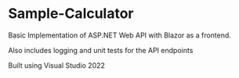 # Sample-Calculator
Basic Implementation of ASP.NET Web API with Blazor as a frontend.

Also includes logging and unit tests for the API endpoints

Built using Visual Studio 2022
